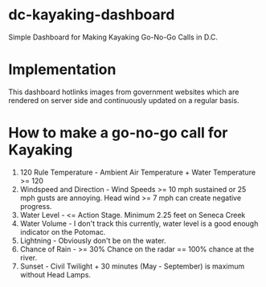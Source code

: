 # dc-kayaking-dashboard
Simple Dashboard for Making Kayaking Go-No-Go Calls in D.C.

# Implementation
This dashboard hotlinks images from government websites which are rendered on server side and continuously updated on a regular basis.

# How to make a go-no-go call for Kayaking

1. 120 Rule Temperature - Ambient Air Temperature + Water Temperature >= 120
2. Windspeed and Direction - Wind Speeds >= 10 mph sustained or 25 mph gusts are annoying. Head wind >= 7 mph can create negative progress.
3. Water Level - <= Action Stage. Minimum 2.25 feet on Seneca Creek
4. Water Volume - I don't track this currently, water level is a good enough indicator on the Potomac.
5. Lightning - Obviously don't be on the water.
6. Chance of Rain - >= 30% Chance on the radar == 100% chance at the river.
7. Sunset - Civil Twilight + 30 minutes (May - September) is maximum without Head Lamps.
